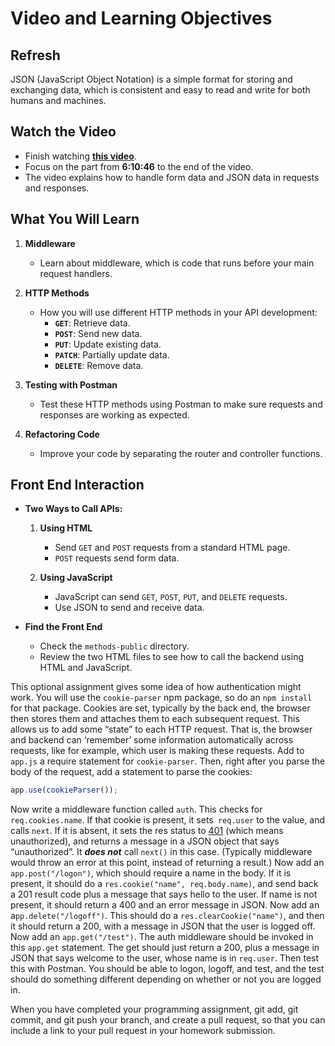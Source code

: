 # Video and Learning Objectives


## Refresh
JSON (JavaScript Object Notation) is a simple format for storing and exchanging data, which is consistent and easy to read and write for both humans and machines.

## Watch the Video

- Finish watching **[this video](https://youtu.be/Oe421EPjeBE?t=13246)**.
- Focus on the part from **6:10:46** to the end of the video.
- The video explains how to handle form data and JSON data in requests and responses.

## What You Will Learn

1. **Middleware**
   - Learn about middleware, which is code that runs before your main request handlers.

2. **HTTP Methods**
   - How you will use different HTTP methods in your API development:
     - **`GET`**: Retrieve data.
     - **`POST`**: Send new data.
     - **`PUT`**: Update existing data.
     - **`PATCH`**: Partially update data.
     - **`DELETE`**: Remove data.

3. **Testing with Postman**
   - Test these HTTP methods using Postman to make sure requests and responses are working as expected.


4. **Refactoring Code**
   - Improve your code by separating the router and controller functions.

## Front End Interaction

- **Two Ways to Call APIs:**
  1. **Using HTML**
     - Send `GET` and `POST` requests from a standard HTML page.
     - `POST` requests send form data.

  2. **Using JavaScript**
     - JavaScript can send `GET`, `POST`, `PUT`, and `DELETE` requests.
     - Use JSON to send and receive data.

- **Find the Front End**
  - Check the `methods-public` directory.
  - Review the two HTML files to see how to call the backend using HTML and JavaScript.



This optional assignment gives some idea of how authentication might work. You will use the `cookie-parser` npm package, so do an `npm install` for that package. Cookies are set, typically by the back end, the browser then stores them and attaches them to each subsequent request. This allows us to add some “state” to each HTTP request. That is, the browser and backend can ‘remember’ some information automatically across requests, like for example, which user is making these requests. Add to `app.js` a require statement for `cookie-parser`. Then, right after you parse the body of the request, add a statement to parse the cookies:

```javascript
app.use(cookieParser());
```

Now write a middleware function called `auth`. This checks for `req.cookies.name`. If that cookie is present, it sets` req.user` to the value, and calls `next`. If it is absent, it sets the res status to [401](https://http.dev/401) (which means unauthorized), and returns a message in a JSON object that says “unauthorized”. It **_does not_** call `next()` in this case. (Typically middleware would throw an error at this point, instead of returning a result.) Now add an `app.post("/logon")`, which should require a name in the body. If it is present, it should do a `res.cookie("name", req.body.name)`, and send back a 201 result code plus a message that says hello to the user. If name is not present, it should return a 400 and an error message in JSON. Now add an a`pp.delete("/logoff")`. This should do a `res.clearCookie("name")`, and then it should return a 200, with a message in JSON that the user is logged off. Now add an `app.get("/test")`. The auth middleware should be invoked in this `app.get` statement. The get should just return a 200, plus a message in JSON that says welcome to the user, whose name is in `req.user`. Then test this with Postman. You should be able to logon, logoff, and test, and the test should do something different depending on whether or not you are logged in.

When you have completed your programming assignment, git add, git commit, and git push your branch, and create a pull request, so that you can include a link to your pull request in your homework submission.